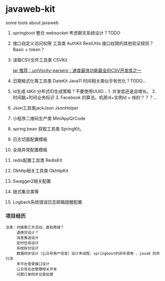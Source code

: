 # javaweb-kit
some tools  about javaweb

1. springboot 整合 websocket
    考虑聊天系统设计？TODO
2. 接口自定义访问权限 工具类 AuthKit RestUtils
    接口权限的其他验证规则？Basic + token？
    
3. 读取CSV文件工具类 CSVKit 

   [jar 推荐：uniVocity-parsers：速度最快功能最全的CSV开发库之一](http://hao.jobbole.com/univocity-parsers/)
   
4. 日期格式化等工具类 DateKit
    Java11 时间相关类似乎有优化？TODO...
5. Id生成 IdKit
    分布式ID生成策略？不要使用UUID... 
        1. 并发低还是自增长。
        2. 时间戳+时间业务标识
        3. Facebook 的算法。机房id+实例Id + 啥的？？？...
6. Json工具类jackJson JsonHelper
7. 小程序二维码生产类 MiniAppQrCode
8. spring bean 获取工具类 SpringKit。
9. 日志切面配置模板
10. 全局异常配置模板
11. redis配置工具类 RedisKit
12. Okhttp相关工具类 OkhttpKit
13. Swagger2相关配置
14. 链式集合类等
15. Logback系统错误日志邮箱提醒配置

### 项目经历
    注意：对接第三方活动。虚拟商城？
         退换货设计？
         消息推送设计
         定时任务设计
         系统拆分设计
         数据同步设计（公众号用户信息）设计多线程，springboot的异步调用 ，java8 的并行流
         多平台登录接口设计
         公众号后台管理相关开发
         问题订单同步记录处理
         
            